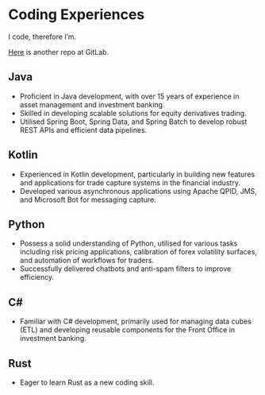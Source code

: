 # Coding Experiences

I code, therefore I’m.

[Here](https://gitlab.com/rkfcheung) is another repo at GitLab.

## Java

- Proficient in Java development, with over 15 years of experience in asset management and investment banking.
- Skilled in developing scalable solutions for equity derivatives trading.
- Utilised Spring Boot, Spring Data, and Spring Batch to develop robust REST APIs and efficient data pipelines.

## Kotlin

- Experienced in Kotlin development, particularly in building new features and applications for trade capture systems in the financial industry.
- Developed various asynchronous applications using Apache QPID, JMS, and Microsoft Bot for messaging capture.

## Python

- Possess a solid understanding of Python, utilised for various tasks including risk pricing applications, calibration of forex volatility surfaces, and automation of workflows for traders.
- Successfully delivered chatbots and anti-spam filters to improve efficiency.

## C#

- Familiar with C# development, primarily used for managing data cubes (ETL) and developing reusable components for the Front Office in investment banking.

## Rust

- Eager to learn Rust as a new coding skill.
